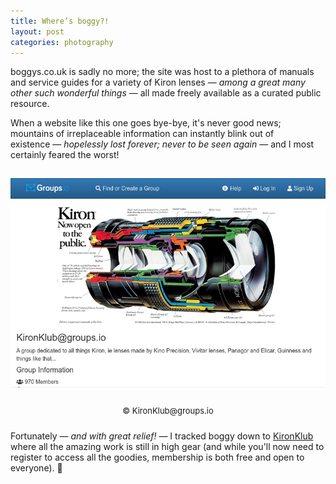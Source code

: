 ```yaml
---
title: Where’s boggy?!
layout: post
categories: photography
---
```


boggys.co.uk is sadly no more; the site was host to a plethora of manuals and service guides for a variety of Kiron lenses&nbsp;— _among a great many other such wonderful things_&nbsp;— all made freely available as a curated public resource. 

<!--I've never spoken with boggy; I always meant to reach out, if only to say 'thank you' for all the hard work and generosity, but&nbsp;— much to my shameful regret&nbsp;— I never got around it (and I make no excuses for my shear lack of oversight).-->

When a website like this one goes bye-bye, it's never good news; mountains of irreplaceable information can instantly blink out of existence&nbsp;— _hopelessly lost forever; never to be seen again_&nbsp;— and I most certainly feared the worst!

<!-- <div>
  <p style="padding-top: 5px;">
    <center>
      <img src="https://raw.githubusercontent.com/martbetz/martbetz.github.io/main/_includes/custom/kironklub.png" alt="The KironKlub website" width="600">
      <font size= "1">
        <br>
        © KironKlub@groups.io
      </font>
    </center>
  </p>
</div> -->

<center>
<img style="padding-top: 15px;" src="https://raw.githubusercontent.com/martbetz/martbetz.github.io/main/_includes/custom/kironklub.png" class="align-center" alt="The KironKlub Website" width="600">
</center>

<p style="text-align:center; padding-top: 5px;">
  <font size=" 2">
© KironKlub@groups.io
  </font>
</p>

<p style="padding-top: 10px;">
Fortunately&nbsp;— <i>and with great relief!</i>&nbsp;— I tracked boggy down to <a href="https://groups.io/g/KironKlub" >KironKlub</a> where all the amazing work is still in high gear (and while you'll now need to register to access all the goodies, membership is both free and open to everyone).&nbsp;🍻
</p>
